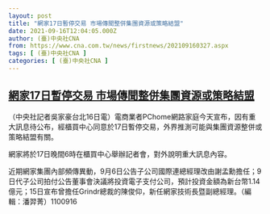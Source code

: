 ```yaml
---
layout: post
title: "網家17日暫停交易 市場傳聞整併集團資源或策略結盟"
date: 2021-09-16T12:04:05.000Z
author: (臺)中央社CNA
from: https://www.cna.com.tw/news/firstnews/202109160327.aspx
tags: [ (臺)中央社CNA ]
categories: [ (臺)中央社CNA ]
---
```

<!--1631793845000-->
[網家17日暫停交易 市場傳聞整併集團資源或策略結盟](https://www.cna.com.tw/news/firstnews/202109160327.aspx)
------

<div>
<div></div><div class="paragraph"><p>（中央社記者吳家豪台北16日電）電商業者PChome網路家庭今天宣布，因有重大訊息待公布，經櫃買中心同意於17日暫停交易，外界推測可能與集團資源整併或策略結盟有關。</p><p>網家將於17日晚間6時在櫃買中心舉辦記者會，對外說明重大訊息內容。</p><p>近期網家集團內部頻傳異動，9月6日公告子公司國際連總經理改由謝孟勳擔任；9日代子公司拍付公告董事會決議將投資電子支付公司，預計投資金額為新台幣1.14億元；15日宣布曾擔任Grindr總裁的陳俊仰，新任網家技術長暨副總經理。（編輯：潘羿菁）1100916</p></div>
</div>
